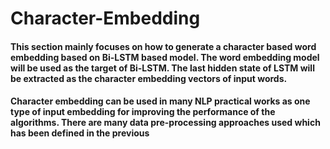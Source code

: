 # Character-Embedding
#### This section mainly focuses on how to generate a character based word embedding based on Bi-LSTM based model. The word embedding model will be used as the target of Bi-LSTM. The last hidden state of LSTM will be extracted as the character embedding vectors of input words.
#### Character embedding can be used in many NLP practical works as one type of input embedding for improving the performance of the algorithms. There are many data pre-processing approaches used which has been defined in the previous 
